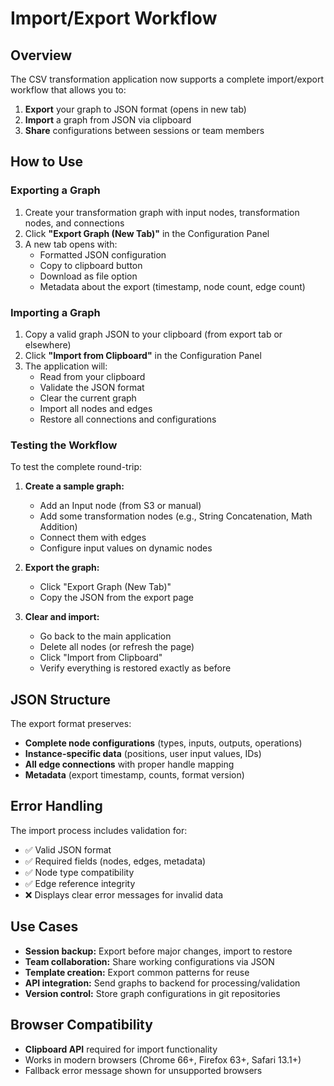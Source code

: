# Import/Export Workflow

## Overview

The CSV transformation application now supports a complete import/export workflow that allows you to:

1. **Export** your graph to JSON format (opens in new tab)
2. **Import** a graph from JSON via clipboard
3. **Share** configurations between sessions or team members

## How to Use

### Exporting a Graph

1. Create your transformation graph with input nodes, transformation nodes, and connections
2. Click **"Export Graph (New Tab)"** in the Configuration Panel
3. A new tab opens with:
   - Formatted JSON configuration
   - Copy to clipboard button
   - Download as file option
   - Metadata about the export (timestamp, node count, edge count)

### Importing a Graph

1. Copy a valid graph JSON to your clipboard (from export tab or elsewhere)
2. Click **"Import from Clipboard"** in the Configuration Panel  
3. The application will:
   - Read from your clipboard
   - Validate the JSON format
   - Clear the current graph
   - Import all nodes and edges
   - Restore all connections and configurations

### Testing the Workflow

To test the complete round-trip:

1. **Create a sample graph:**
   - Add an Input node (from S3 or manual)
   - Add some transformation nodes (e.g., String Concatenation, Math Addition)
   - Connect them with edges
   - Configure input values on dynamic nodes

2. **Export the graph:**
   - Click "Export Graph (New Tab)"
   - Copy the JSON from the export page

3. **Clear and import:**
   - Go back to the main application
   - Delete all nodes (or refresh the page)
   - Click "Import from Clipboard"
   - Verify everything is restored exactly as before

## JSON Structure

The export format preserves:

- **Complete node configurations** (types, inputs, outputs, operations)
- **Instance-specific data** (positions, user input values, IDs)
- **All edge connections** with proper handle mapping
- **Metadata** (export timestamp, counts, format version)

## Error Handling

The import process includes validation for:

- ✅ Valid JSON format
- ✅ Required fields (nodes, edges, metadata)
- ✅ Node type compatibility
- ✅ Edge reference integrity
- ❌ Displays clear error messages for invalid data

## Use Cases

- **Session backup:** Export before major changes, import to restore
- **Team collaboration:** Share working configurations via JSON
- **Template creation:** Export common patterns for reuse
- **API integration:** Send graphs to backend for processing/validation
- **Version control:** Store graph configurations in git repositories

## Browser Compatibility

- **Clipboard API** required for import functionality
- Works in modern browsers (Chrome 66+, Firefox 63+, Safari 13.1+)
- Fallback error message shown for unsupported browsers 